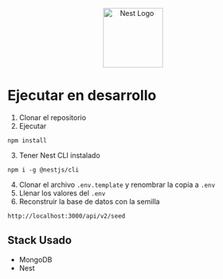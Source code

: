 <p align="center">
  <a href="http://nestjs.com/" target="blank"><img src="https://nestjs.com/img/logo-small.svg" width="120" alt="Nest Logo" /></a>
</p>

# Ejecutar en desarrollo

1. Clonar el repositorio
2. Ejecutar
```
npm install
```
3. Tener Nest CLI instalado
```
npm i -g @nestjs/cli
```
4. Clonar el archivo ```.env.template``` y renombrar la copia a ```.env```
5. Llenar los valores del ```.env```
6. Reconstruir la base de datos con la semilla
```
http://localhost:3000/api/v2/seed
```

## Stack Usado
* MongoDB
* Nest